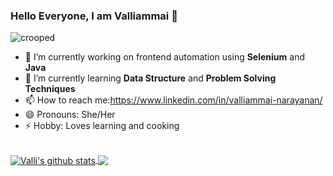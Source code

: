 ### Hello Everyone, I am Valliammai 👋


![crooped](https://user-images.githubusercontent.com/18391760/129055491-9e2e4957-3d77-4a6c-93b1-80ee826d507b.png)

<!--
**ValliVignesh/ValliVignesh** is a ✨ _special_ ✨ repository because its `README.md` (this file) appears on your GitHub profile.

Here are some ideas to get you started:
-->
- 🔭 I’m currently working on frontend automation using **Selenium** and **Java**
- 🌱 I’m currently learning **Data Structure** and **Problem Solving Techniques**
- 📫 How to reach me:https://www.linkedin.com/in/valliammai-narayanan/
- 😄 Pronouns: She/Her
- ⚡ Hobby: Loves learning and cooking 

<br>

<a href="https://github.com/ValliVignesh">
  <img align="center" src="https://github-readme-stats.vercel.app/api?username=ValliVignesh&show_icons=true&count_private=true&hide_border=true&theme=tokyonight" alt="Valli's github stats" />
</a>
<a href="https://github.com/ValliVignesh">
    <img align="center" src="https://github-readme-stats.vercel.app/api/top-langs/?username=ValliVignesh&layout=compact&hide_border=true&hide=Jupyter%20Notebook ,html,Tex&langs_count=8&theme=tokyonight" />
</a>

